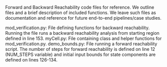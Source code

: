 Forward and Backward Reachability code files for reference. We outline files and a brief description of included functions. We leave such files as documentation and reference for future end-to-end pipelines/case studies.

mod_verification.py: File defining functions for backward reachability. Running the file runs a backward reachability analysis from starting region defined in line 153.
myCell.py: File containing class and helper functions for mod_verification.py.
demo_bounds.py: File running a forward reachability script. The number of steps for forward reachability is defined on line 12 (NUM_STEPS variable) and initial input bounds for state components are defined on lines 126-134. 
